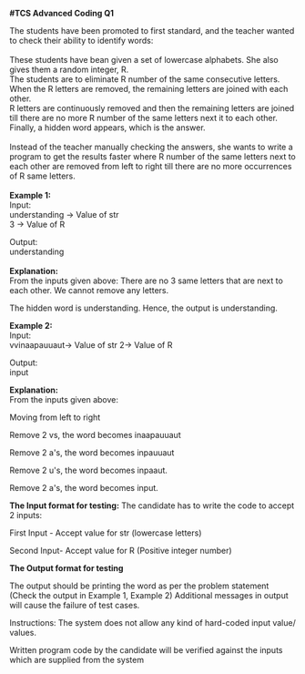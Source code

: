**#TCS Advanced Coding Q1**

The students have been promoted to first standard, and the teacher wanted to check their ability to identify words:
<br><br>
These students have bean given a set of lowercase
alphabets. She also gives them a random integer, R.
<br>
The students are to eliminate R number of the same
consecutive letters.
<br>
When the R letters are removed, the remaining letters are
joined with each other.
<br>
R letters are continuously removed and then the remaining letters are joined till there are no more R
number of the same letters next it to each other.<br>
Finally, a hidden word appears, which is the answer.
<br><br>
Instead of the teacher manually checking the answers,
she wants to write a program to get the results faster
where R number of the same letters next to each other
are removed from left to right till there are no more occurrences of R same letters.
<br><br>
**Example 1:**<br>
Input:<br>
understanding   -> Value of str<br>
3               -> Value of R<br>

Output:<br>
understanding<br><br>
**Explanation:** <br>
From the inputs given above:
There are no 3 same letters that are next to each other.
We cannot remove any letters.

The hidden word is understanding. Hence, the output is understanding.


**Example 2:**<br>
Input:<br>
vvinaapauuaut-> Value of str
2-> Value of R

Output:<br>
input

**Explanation:**<br>
From the inputs given above:

Moving from left to right

Remove 2 vs, the word becomes inaapauuaut

Remove 2 a's, the word becomes inpauuaut

Remove 2 u's, the word becomes inpaaut.

Remove 2 a's, the word becomes input.

**The Input format for testing:**
The candidate has to write the code to accept 2 inputs:

First Input - Accept value for str (lowercase letters)

Second Input- Accept value for R (Positive integer
number)

**The Output format for testing**

The output should be printing the word as per the problem 
statement (Check the output in Example 1, Example 2)
Additional messages in output will cause the failure of test cases.

Instructions:
The system does not allow any kind of hard-coded input
value/ values.

Written program code by the candidate will be verified
against the inputs which are supplied from the system
